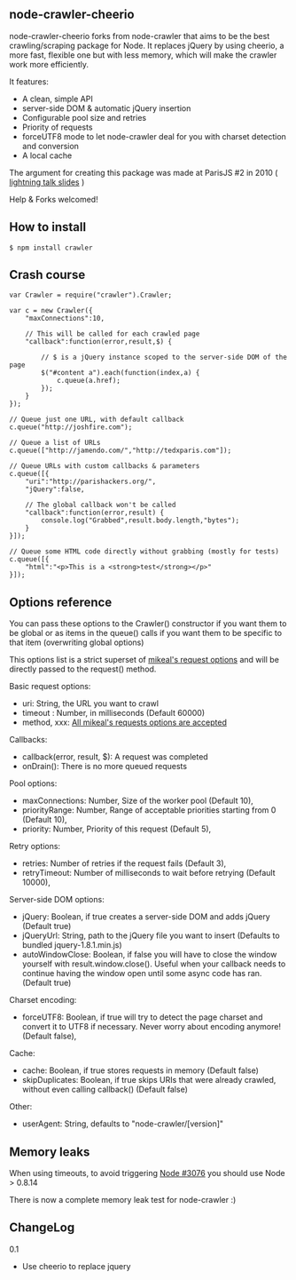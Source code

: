 node-crawler-cheerio
------------

node-crawler-cheerio forks from node-crawler that aims to be the best crawling/scraping package for Node. It replaces jQuery by using cheerio, a more fast, flexible one but with less memory, which will make the crawler work more efficiently.

It features:
 * A clean, simple API
 * server-side DOM & automatic jQuery insertion
 * Configurable pool size and retries
 * Priority of requests
 * forceUTF8 mode to let node-crawler deal for you with charset detection and conversion
 * A local cache

The argument for creating this package was made at ParisJS #2 in 2010 ( [lightning talk slides](http://www.slideshare.net/sylvinus/web-crawling-with-nodejs) )

Help & Forks welcomed!

How to install
--------------

    $ npm install crawler


Crash course
------------

    var Crawler = require("crawler").Crawler;
    
    var c = new Crawler({
        "maxConnections":10,

        // This will be called for each crawled page
        "callback":function(error,result,$) {

            // $ is a jQuery instance scoped to the server-side DOM of the page
            $("#content a").each(function(index,a) {
                c.queue(a.href);
            });
        }
    });
    
    // Queue just one URL, with default callback
    c.queue("http://joshfire.com");

    // Queue a list of URLs
    c.queue(["http://jamendo.com/","http://tedxparis.com"]);
    
	// Queue URLs with custom callbacks & parameters
    c.queue([{
        "uri":"http://parishackers.org/",
        "jQuery":false,

        // The global callback won't be called
        "callback":function(error,result) {
            console.log("Grabbed",result.body.length,"bytes");
        }
    }]);

    // Queue some HTML code directly without grabbing (mostly for tests)
    c.queue([{
        "html":"<p>This is a <strong>test</strong></p>"
    }]);


Options reference
-----------------

You can pass these options to the Crawler() constructor if you want them to be global or as 
items in the queue() calls if you want them to be specific to that item (overwriting global options)

This options list is a strict superset of [mikeal's request options](https://github.com/mikeal/request#requestoptions-callback) and will be directly passed to
the request() method.

Basic request options:

 * uri: String, the URL you want to crawl
 * timeout : Number, in milliseconds        (Default 60000)
 * method, xxx: [All mikeal's requests options are accepted](https://github.com/mikeal/request#requestoptions-callback)

Callbacks:

 * callback(error, result, $): A request was completed
 * onDrain(): There is no more queued requests

Pool options:

 * maxConnections: Number, Size of the worker pool (Default 10),
 * priorityRange: Number, Range of acceptable priorities starting from 0 (Default 10),
 * priority: Number, Priority of this request (Default 5), 

Retry options:

 * retries: Number of retries if the request fails (Default 3),
 * retryTimeout: Number of milliseconds to wait before retrying (Default 10000),

Server-side DOM options:

 * jQuery: Boolean, if true creates a server-side DOM and adds jQuery (Default true)
 * jQueryUrl: String, path to the jQuery file you want to insert (Defaults to bundled jquery-1.8.1.min.js)
 * autoWindowClose: Boolean, if false you will have to close the window yourself with result.window.close(). Useful when your callback needs to continue having the window open until some async code has ran. (Default true)

Charset encoding:

 * forceUTF8: Boolean, if true will try to detect the page charset and convert it to UTF8 if necessary. Never worry about encoding anymore! (Default false),

Cache:    

 * cache: Boolean, if true stores requests in memory (Default false)
 * skipDuplicates: Boolean, if true skips URIs that were already crawled, without even calling callback() (Default false)

Other:

 * userAgent: String, defaults to "node-crawler/[version]"


Memory leaks
------------

When using timeouts, to avoid triggering [Node #3076](https://github.com/joyent/node/pull/3076) you should use Node > 0.8.14

There is now a complete memory leak test for node-crawler :)


	
ChangeLog
---------
0.1
 - Use cheerio to replace jquery
